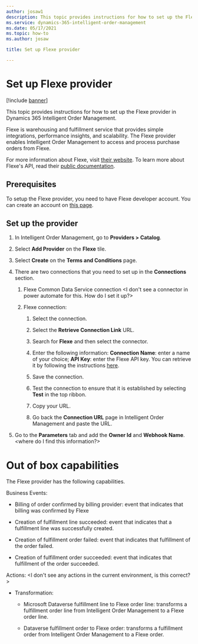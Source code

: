 ```yaml
---
author: josaw1
description: This topic provides instructions for how to set up the Flexe provider in Dynamics 365 Intelligent Order Management.
ms.service: dynamics-365-intelligent-order-management
ms.date: 05/17/2021
ms.topic: how-to
ms.author: josaw

title: Set up Flexe provider

---
```


# Set up Flexe provider

[!include [banner](includes/banner.md)]


This topic provides instructions for how to set up the Flexe provider in Dynamics 365 Intelligent Order Management.

Flexe is warehousing and fulfillment service that provides simple integrations, performance insights, and scalability. The Flexe provider enables Intelligent Order Management to access and process purchase orders from Flexe.  
  
For more information about Flexe, visit [their website](https://www.flexe.com/why-flexe/technology-platform). To learn more about Flexe's API, read their [public documentation](https://developer-sandbox.flexe.com/doc/public).

## Prerequisites 

To setup the Flexe provider, you need to have Flexe developer account. You can create an account on [this page](https://developer-sandbox.flexe.com).

## Set up the provider

1. In Intelligent Order Management, go to **Providers > Catalog**.

2. Select **Add Provider** on the **Flexe** tile.

3. Select **Create** on the **Terms and Conditions** page.

4. There are two connections that you need to set up in the **Connections** section.

    1. Flexe Common Data Service connection <I don't see a connector in power automate for this. How do I set it up?>

    1. Flexe connection:

        1. Select the connection.

        1. Select the **Retrieve Connection Link** URL.

        1. Search for **Flexe** and then select the connector.

        1. Enter the following information: **Connection Name**: enter a name of your choice; **API Key**: enter the Flexe API key. You can retrieve it by following the instructions [here](https://developer-sandbox.flexe.com/tokens).

        1. Save the connection.

        1. Test the connection to ensure that it is established by selecting **Test** in the top ribbon.

        1. Copy your URL.

        1. Go back the **Connection URL** page in Intelligent Order Management and paste the URL.

5.  Go to the **Parameters** tab and add the **Owner Id** and **Webhook Name**. <where do I find this information?>

#  Out of box capabilities

The Flexe provider has the following capabilities.

Business Events:

-   Billing of order confirmed by billing provider: event that indicates that billing was confirmed by Flexe

-   Creation of fulfillment line succeeded: event that indicates that a fulfillment line was successfully created.

-   Creation of fulfillment order failed: event that indicates that fulfillment of the order failed.

-   Creation of fulfillment order succeeded: event that indicates that fulfillment of the order succeeded.

Actions: <I don't see any actions in the current environment, is this correct?>

-   Transformation:

    -   Microsoft Dataverse fulfillment line to Flexe order line: transforms a fulfillment order line from Intelligent Order Management to a Flexe order line.

    -   Dataverse fulfillment order to Flexe order: transforms a fulfillment order from Intelligent Order Management to a Flexe order.
